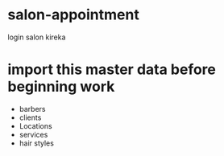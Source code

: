 # salon-appointment

login salon kireka

# import this master data before beginning work

- barbers
- clients
- Locations
- services
- hair styles
